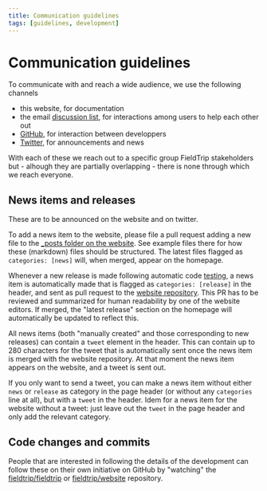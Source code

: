 ```yaml
---
title: Communication guidelines
tags: [guidelines, development]
---
```


# Communication guidelines

To communicate with and reach a wide audience, we use the following channels

- this website, for documentation
- the email [discussion list](/discussion_list), for interactions among users to help each other out
- [GitHub](https://github.com/fieldtrip), for interaction between developpers
- [Twitter](http://twitter.com/fieldtriptoolbx), for announcements and news

With each of these we reach out to a specific group FieldTrip stakeholders but - alhough they are partially overlapping - there is none through which we reach everyone.

## News items and releases

These are to be announced on the website and on twitter.

To add a news item to the website, please file a pull request adding a new file to the [\_posts folder on the website](https://github.com/fieldtrip/website/tree/master/_posts). See example files there for how these (markdown) files should be structured. The latest files flagged as `categories: [news]` will, when merged, appear on the homepage.

Whenever a new release is made following automatic code [testing](/development/testing), a news item is automatically made that is flagged as `categories: [release]` in the header, and sent as pull request to the [website repository](https://github.com/fieldtrip/website/pulls). This PR has to be reviewed and summarized for human readability by one of the website editors. If merged, the "latest release" section on the homepage will automatically be updated to reflect this.

All news items (both "manually created" and those corresponding to new releases) can contain a `tweet` element in the header. This can contain up to 280 characters for the tweet that is automatically sent once the news item is merged with the website repository. At that moment the news item appears on the website, and a tweet is sent out.

If you only want to send a tweet, you can make a news item without either `news` or `release` as category in the page header (or without any `categories` line at all), but with a `tweet` in the header. Idem for a news item for the website without a tweet: just leave out the `tweet` in the page header and only add the relevant category.

## Code changes and commits

People that are interested in following the details of the development can follow these on their own initiative on GitHub by "watching" the [fieldtrip/fieldtrip](https://github.com/fieldtrip/fieldtrip) or [fieldtrip/website](https://github.com/fieldtrip/website) repository.
